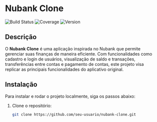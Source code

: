 # Nubank Clone

![Build Status](https://img.shields.io/github/actions/workflow/status/seu-usuario/nubank-clone/main.yml)
![Coverage](https://img.shields.io/codecov/c/github/seu-usuario/nubank-clone)
![Version](https://img.shields.io/github/v/release/seu-usuario/nubank-clone)

## Descrição

O **Nubank Clone** é uma aplicação inspirada no Nubank que permite gerenciar suas finanças de maneira eficiente. Com funcionalidades como cadastro e login de usuários, visualização de saldo e transações, transferências entre contas e pagamento de contas, este projeto visa replicar as principais funcionalidades do aplicativo original.

## Instalação

Para instalar e rodar o projeto localmente, siga os passos abaixo:

1. Clone o repositório:
   ```sh
   git clone https://github.com/seu-usuario/nubank-clone.git
